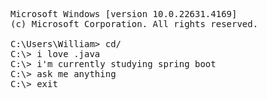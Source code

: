 <pre>
Microsoft Windows [version 10.0.22631.4169]
(c) Microsoft Corporation. All rights reserved.

C:\Users\William> cd/
C:\> i love .java
C:\> i'm currently studying spring boot
C:\> ask me anything
C:\> exit
</pre>
